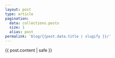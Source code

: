 ```yaml
---
layout: post
type: article
pagination:
  data: collections.posts
  size: 1
  alias: post
permalink: 'blog/{{post.data.title | slugify }}/'
---
```

{{ post.content | safe }}